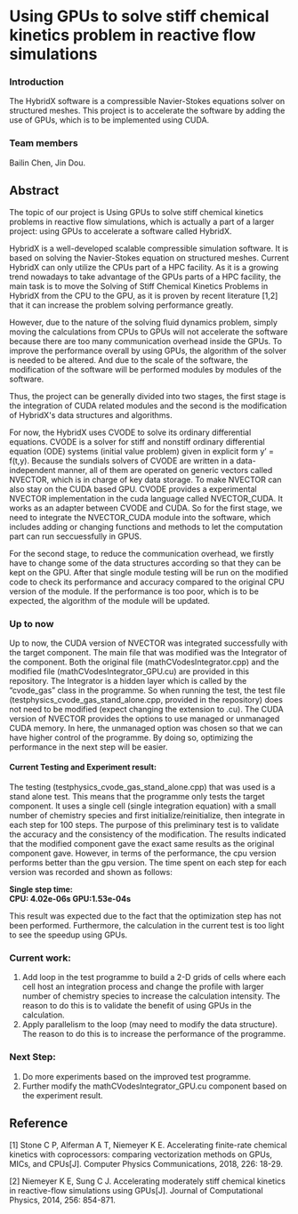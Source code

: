 # Using GPUs to solve stiff chemical kinetics problem in reactive flow simulations

### Introduction
The HybridX software is a compressible Navier-Stokes equations solver on structured meshes. This project is to accelerate the software by adding the use of GPUs, which is to be implemented using CUDA.

### Team members 
Bailin Chen, Jin Dou.

## Abstract

The topic of our project is Using GPUs to solve stiff chemical kinetics problems in reactive flow simulations, which is actually a part of a larger project: using GPUs to accelerate a software called HybridX. 

HybridX is a well-developed scalable compressible simulation software. It is based on solving the Navier-Stokes equation on structured meshes. Current HybridX can only utilize the CPUs part of a HPC facility. As it is a growing trend nowadays to take advantage of the GPUs parts of a HPC facility, the main task is to move the Solving of Stiff Chemical Kinetics Problems in HybridX from the CPU to the GPU, as it is proven by recent literature [1,2] that it can increase the problem solving performance greatly. 

However, due to the nature of the solving fluid dynamics problem, simply moving the calculations from CPUs to GPUs will not accelerate the software because there are too many communication overhead inside the GPUs. To improve the performance overall by using GPUs, the algorithm of the solver is needed to be altered. And due to the scale of the software, the modification of the software will be performed modules by modules of the software. 

Thus, the project can be generally divided into two stages, the first stage is the integration of CUDA related modules and the second is the modification of HybridX's data structures and algorithms.

For now, the HybridX uses CVODE to solve its ordinary differential equations. CVODE is a solver for stiff and nonstiff ordinary differential equation (ODE) systems (initial value problem) given in explicit form y’ = f(t,y). Because the sundials solvers of CVODE are written in a data-independent manner, all of them are operated on generic vectors called NVECTOR, which is in charge of key data storage. To make NVECTOR can also stay on the CUDA based GPU. CVODE provides a experimental NVECTOR implementation in the cuda language called NVECTOR_CUDA. It works as an adapter between CVODE and CUDA. So for the first stage, we need to integrate the NVECTOR_CUDA module into the software, which includes adding or changing functions and methods to let the computation part can run seccuessfully in GPUS.

For the second stage, to reduce the communication overhead, we firstly have to change some of the data structures according so that they can be kept on the GPU. After that single module testing will be run on the modified code to check its performance and accuracy compared to the original CPU version of the module. If the performance is too poor, which is to be expected, the algorithm of the module will be updated. 


### Up to now

Up to now, the CUDA version of NVECTOR was integrated successfully with the target component. The main file that was modified was the Integrator of the component. Both the original file (mathCVodesIntegrator.cpp) and the modified file (mathCVodesIntegrator_GPU.cu) are provided in this repository. The Integrator is a hidden layer which is called by the “cvode_gas” class in the programme. So when running the test, the test file (testphysics_cvode_gas_stand_alone.cpp, provided in the repository) does not need to be modified (expect changing the extension to .cu). The CUDA version of NVECTOR provides the options to use managed or unmanaged CUDA memory. In here, the unmanaged option was chosen so that we can have higher control of the programme. By doing so, optimizing the performance in the next step will be easier.

#### Current Testing and Experiment result:
The testing (testphysics_cvode_gas_stand_alone.cpp) that was used is a stand alone test. This means that the programme only tests the target component. It uses a single cell (single integration equation) with a small number of chemistry species and first initialize/reinitialize, then integrate in each step for 100 steps. The purpose of this preliminary test is to validate the accuracy and the consistency of the modification. The results indicated that the modified component gave the exact same results as the original component gave. However, in terms of the performance, the cpu version performs better than the gpu version. The time spent on each step for each version was recorded and shown as follows:

**Single step time:  
CPU: 4.02e-06s   GPU:1.53e-04s** 

This result was expected due to the fact that the optimization step has not been performed. Furthermore, the calculation in the current test is too light to see the speedup using GPUs. 

### Current work:
1. Add loop in the test programme to build a 2-D grids of cells where each cell host an integration process and change the profile with larger number of chemistry species to increase the calculation intensity. The reason to do this is to validate the benefit of using GPUs in the calculation.
2. Apply parallelism to the loop (may need to modify the data structure). The reason to do this is to increase the performance of the programme. 

### Next Step:
1. Do more experiments based on the improved test programme.
2. Further modify the mathCVodesIntegrator_GPU.cu component based on the experiment result.


## Reference

[1] Stone C P, Alferman A T, Niemeyer K E. Accelerating finite-rate chemical kinetics with coprocessors: comparing vectorization methods on GPUs, MICs, and CPUs[J]. Computer Physics Communications, 2018, 226: 18-29.

[2] Niemeyer K E, Sung C J. Accelerating moderately stiff chemical kinetics in reactive-flow simulations using GPUs[J]. Journal of Computational Physics, 2014, 256: 854-871.

